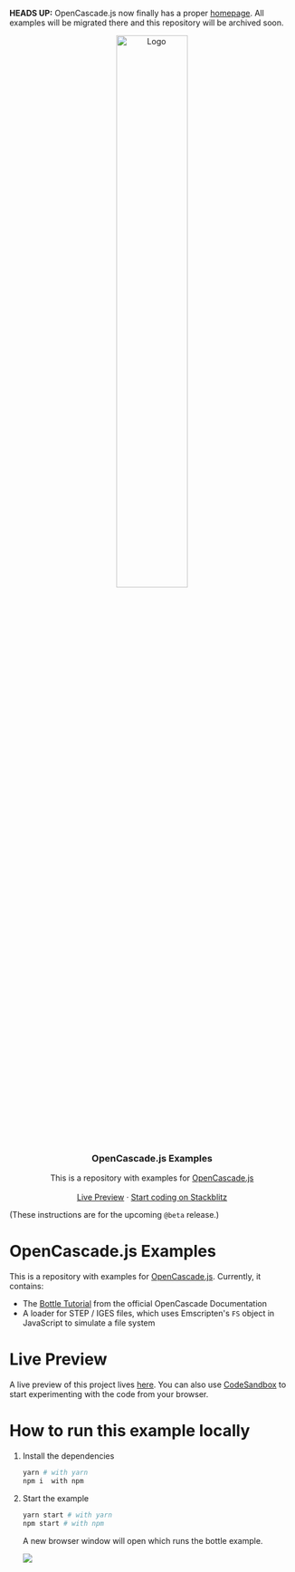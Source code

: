 **HEADS UP:** OpenCascade.js now finally has a proper [homepage](https://ocjs.org/). All examples will be migrated there and this repository will be archived soon.

<p align="center">
  <img src="https://github.com/donalffons/opencascade.js/raw/master/images/logo.svg" alt="Logo" width="50%">

  <h3 align="center">OpenCascade.js Examples</h3>

  <p align="center">
    This is a repository with examples for <a href="https://github.com/donalffons/opencascade.js">OpenCascade.js</>
    <br />
    <br />
    <a href="https://donalffons.github.io/opencascade.js-examples/index.html">Live Preview</a>
    ·
    <a href="https://stackblitz.com/github/donalffons/opencascade.js-examples/tree/master?file=README.md">Start coding on Stackblitz</a>
  </p>
</p>

(These instructions are for the upcoming `@beta` release.)

# OpenCascade.js Examples

This is a repository with examples for [OpenCascade.js](https://github.com/donalffons/opencascade.js). Currently, it contains:
* The [Bottle Tutorial](https://old.opencascade.com/doc/occt-7.4.0/overview/html/occt__tutorial.html) from the official OpenCascade Documentation
* A loader for STEP / IGES files, which uses Emscripten's `FS` object in JavaScript to simulate a file system

# Live Preview

A live preview of this project lives [here](https://donalffons.github.io/opencascade.js-examples/index.html).
You can also use [CodeSandbox](https://codesandbox.io/s/github/donalffons/opencascade.js-examples?file=/README.md) to start experimenting with the code from your browser.

# How to run this example locally

1. Install the dependencies

    ```sh
    yarn # with yarn
    npm i  with npm
    ```

2. Start the example

    ```sh
    yarn start # with yarn
    npm start # with npm
    ```

    A new browser window will open which runs the bottle example.

    ![](screenshot.png)

